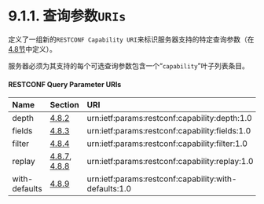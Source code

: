 # 9.1.1. 查询参数`URIs`

定义了一组新的`RESTCONF Capability URI`来标识服务器支持的特定查询参数（在[4.8节](../section-4/4.8.md)中定义）。

服务器必须为其支持的每个可选查询参数包含一个“`capability`”叶子列表条目。


#### RESTCONF Query Parameter URIs

| Name | Section | URI |
| :------------- | :------------- | :------------- |
| depth | [4.8.2](../section-4/4.8.2.md) | urn:ietf:params:restconf:capability:depth:1.0 |
| fields | [4.8.3](../section-4/4.8.3.md) | urn:ietf:params:restconf:capability:fields:1.0 |
| filter | [4.8.4](../section-4/4.8.4.md) | urn:ietf:params:restconf:capability:filter:1.0 |
| replay | [4.8.7](../section-4/4.8.7.md), [4.8.8](../section-4/4.8.8.md)| urn:ietf:params:restconf:capability:replay:1.0 |
| with-defaults | [4.8.9](../section-4/4.8.9.md) | urn:ietf:params:restconf:capability:with-defaults:1.0 |
